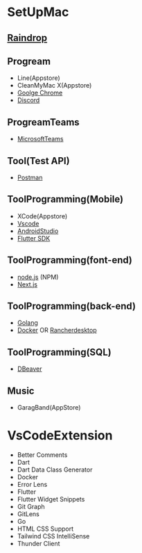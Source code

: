 # SetUpMac

## [Raindrop](https://app.raindrop.io/)

## Progream
- Line(Appstore)
- CleanMyMac X(Appstore)
- [Goolge Chrome](https://www.google.com/chrome/?brand=YTUH&gclid=CjwKCAiA5Y6eBhAbEiwA_2ZWIa9aMmdXvzqsXF7jACCog8rxgGB8Y6UuIAXyImWq2Oz7ea2uCbQK0xoCU3kQAvD_BwE&gclsrc=aw.ds)
- [Discord](https://discord.com/)


## ProgreamTeams
- [MicrosoftTeams](https://www.microsoft.com/th-th/microsoft-teams/download-app)

## Tool(Test API)
- [Postman](https://www.postman.com/downloads/)
## ToolProgramming(Mobile)
- XCode(Appstore)
- [Vscode](https://code.visualstudio.com/download)
- [AndroidStudio](https://developer.android.com/studio?gclid=CjwKCAiA5Y6eBhAbEiwA_2ZWIdzS1dnTwId53n6wo3gK7UTzDuwntb4XIx1HNY7w8wpEqhDL-rByfxoCpsgQAvD_BwE&gclsrc=aw.ds)
- [Flutter SDK](https://docs.flutter.dev/get-started/install)

## ToolProgramming(font-end)
- [node.js](https://nodejs.org/en/) (NPM)
- [Next.js](https://nextjs.org/docs)

## ToolProgramming(back-end)
- [Golang](https://go.dev/learn/)
- [Docker](https://www.docker.com) OR [Rancherdesktop](https://rancherdesktop.io/)

## ToolProgramming(SQL)
- [DBeaver](https://dbeaver.io/download/)
## Music
- GaragBand(AppStore)

# VsCodeExtension

- Better Comments
- Dart
- Dart Data Class Generator
- Docker
- Error Lens
- Flutter
- Flutter Widget Snippets
- Git Graph
- GitLens
- Go
- HTML CSS Support
- Tailwind CSS IntelliSense
- Thunder Client

